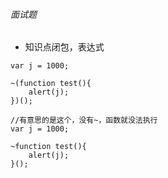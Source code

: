 ######  面试题
- 知识点闭包，表达式
```
var j = 1000;

~(function test(){
	alert(j);
})();

```
```
//有意思的是这个，没有~，函数就没法执行
var j = 1000;

~function test(){
	alert(j);
}();

```